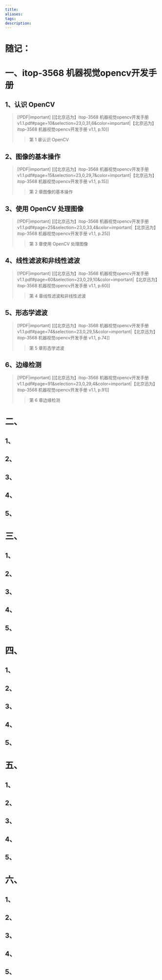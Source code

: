 ```yaml
---
title: 
aliases: 
tags: 
description:
---
```


# 随记：




# 一、itop-3568 机器视觉opencv开发手册
## 1、认识 OpenCV
> [!PDF|important] [[【北京迅为】itop-3568 机器视觉opencv开发手册 v1.1.pdf#page=10&selection=23,0,31,6&color=important|【北京迅为】itop-3568 机器视觉opencv开发手册 v1.1, p.10]]
> > 第 1 章认识 OpenCV
> 
> 

### 


### 


### 


## 2、图像的基本操作
> [!PDF|important] [[【北京迅为】itop-3568 机器视觉opencv开发手册 v1.1.pdf#page=15&selection=23,0,29,7&color=important|【北京迅为】itop-3568 机器视觉opencv开发手册 v1.1, p.15]]
> > 第 2 章图像的基本操作
> 
> 


### 


### 


### 



## 3、使用 OpenCV 处理图像
> [!PDF|important] [[【北京迅为】itop-3568 机器视觉opencv开发手册 v1.1.pdf#page=25&selection=23,0,33,4&color=important|【北京迅为】itop-3568 机器视觉opencv开发手册 v1.1, p.25]]
> > 第 3 章使用 OpenCV 处理图像
> 
> 

### 


### 


### 



## 4、线性滤波和非线性滤波
> [!PDF|important] [[【北京迅为】itop-3568 机器视觉opencv开发手册 v1.1.pdf#page=60&selection=23,0,29,10&color=important|【北京迅为】itop-3568 机器视觉opencv开发手册 v1.1, p.60]]
> > 第 4 章线性滤波和非线性滤波
> 
> 
### 


### 


### 




## 5、形态学滤波
> [!PDF|important] [[【北京迅为】itop-3568 机器视觉opencv开发手册 v1.1.pdf#page=74&selection=23,0,29,5&color=important|【北京迅为】itop-3568 机器视觉opencv开发手册 v1.1, p.74]]
> > 第 5 章形态学滤波
> 
> 

### 


### 


### 


## 6、边缘检测
> [!PDF|important] [[【北京迅为】itop-3568 机器视觉opencv开发手册 v1.1.pdf#page=91&selection=23,0,29,4&color=important|【北京迅为】itop-3568 机器视觉opencv开发手册 v1.1, p.91]]
> > 第 6 章边缘检测
> 
> 

### 


### 


### 





# 二、

## 1、
### 


### 


### 


## 2、

### 


### 


### 



## 3、
### 


### 


### 



## 4、
### 


### 


### 




## 5、
### 


### 


### 




# 三、

## 1、
### 


### 


### 


## 2、

### 


### 


### 



## 3、
### 


### 


### 



## 4、
### 


### 


### 




## 5、
### 


### 


### 



# 四、

## 1、
### 


### 


### 


## 2、

### 


### 


### 



## 3、
### 


### 


### 



## 4、
### 


### 


### 




## 5、
### 


### 


### 









# 五、

## 1、
### 


### 


### 


## 2、

### 


### 


### 



## 3、
### 


### 


### 



## 4、
### 


### 


### 




## 5、
### 


### 


### 




# 六、

## 1、
### 


### 


### 


## 2、

### 


### 


### 



## 3、
### 


### 


### 



## 4、
### 


### 


### 




## 5、
### 


### 


### 
